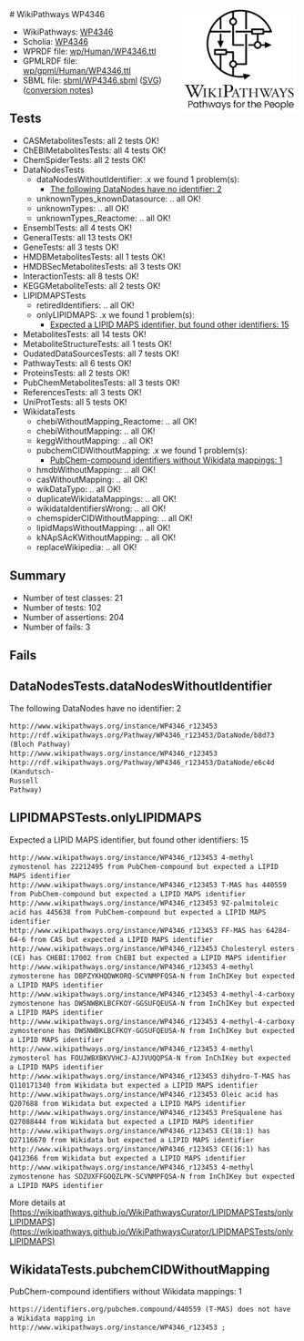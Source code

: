 <img style="float: right; width: 200px" src="../logo.png" />
# WikiPathways WP4346

* WikiPathways: [WP4346](https://identifiers.org/wikipathways:WP4346)
* Scholia: [WP4346](https://scholia.toolforge.org/wikipathways/WP4346)
* WPRDF file: [wp/Human/WP4346.ttl](../wp/Human/WP4346.ttl)
* GPMLRDF file: [wp/gpml/Human/WP4346.ttl](../wp/gpml/Human/WP4346.ttl)
* SBML file: [sbml/WP4346.sbml](../sbml/WP4346.sbml) ([SVG](../sbml/WP4346.svg)) ([conversion notes](../sbml/WP4346.txt))

## Tests
* CASMetabolitesTests: all 2 tests OK!
* ChEBIMetabolitesTests: all 4 tests OK!
* ChemSpiderTests: all 2 tests OK!
* DataNodesTests
    * dataNodesWithoutIdentifier: .x we found 1 problem(s):
        * [The following DataNodes have no identifier: 2](#d2d32fa1)
    * unknownTypes_knownDatasource: .. all OK!
    * unknownTypes: .. all OK!
    * unknownTypes_Reactome: .. all OK!
* EnsemblTests: all 4 tests OK!
* GeneralTests: all 13 tests OK!
* GeneTests: all 3 tests OK!
* HMDBMetabolitesTests: all 1 tests OK!
* HMDBSecMetabolitesTests: all 3 tests OK!
* InteractionTests: all 8 tests OK!
* KEGGMetaboliteTests: all 2 tests OK!
* LIPIDMAPSTests
    * retiredIdentifiers: .. all OK!
    * onlyLIPIDMAPS: .x we found 1 problem(s):
        * [Expected a LIPID MAPS identifier, but found other identifiers: 15](#d0bfb67d)
* MetabolitesTests: all 14 tests OK!
* MetaboliteStructureTests: all 1 tests OK!
* OudatedDataSourcesTests: all 7 tests OK!
* PathwayTests: all 6 tests OK!
* ProteinsTests: all 2 tests OK!
* PubChemMetabolitesTests: all 3 tests OK!
* ReferencesTests: all 3 tests OK!
* UniProtTests: all 5 tests OK!
* WikidataTests
    * chebiWithoutMapping_Reactome: .. all OK!
    * chebiWithoutMapping: .. all OK!
    * keggWithoutMapping: .. all OK!
    * pubchemCIDWithoutMapping: .x we found 1 problem(s):
        * [PubChem-compound identifiers without Wikidata mappings: 1](#e6d6fbf)
    * hmdbWithoutMapping: .. all OK!
    * casWithoutMapping: .. all OK!
    * wikDataTypo: .. all OK!
    * duplicateWikidataMappings: .. all OK!
    * wikidataIdentifiersWrong: .. all OK!
    * chemspiderCIDWithoutMapping: .. all OK!
    * lipidMapsWithoutMapping: .. all OK!
    * kNApSAcKWithoutMapping: .. all OK!
    * replaceWikipedia: .. all OK!


## Summary

* Number of test classes: 21
* Number of tests: 102
* Number of assertions: 204
* Number of fails: 3

## Fails

<a name="d2d32fa1" />

## DataNodesTests.dataNodesWithoutIdentifier

The following DataNodes have no identifier: 2
```
http://www.wikipathways.org/instance/WP4346_r123453 http://rdf.wikipathways.org/Pathway/WP4346_r123453/DataNode/b8d73 (Bloch Pathway)
http://www.wikipathways.org/instance/WP4346_r123453 http://rdf.wikipathways.org/Pathway/WP4346_r123453/DataNode/e6c4d (Kandutsch-
Russell 
Pathway)
```

<a name="d0bfb67d" />

## LIPIDMAPSTests.onlyLIPIDMAPS

Expected a LIPID MAPS identifier, but found other identifiers: 15
```
http://www.wikipathways.org/instance/WP4346_r123453 4-methyl zymostenol has 22212495 from PubChem-compound but expected a LIPID MAPS identifier
http://www.wikipathways.org/instance/WP4346_r123453 T-MAS has 440559 from PubChem-compound but expected a LIPID MAPS identifier
http://www.wikipathways.org/instance/WP4346_r123453 9Z-palmitoleic acid has 445638 from PubChem-compound but expected a LIPID MAPS identifier
http://www.wikipathways.org/instance/WP4346_r123453 FF-MAS has 64284-64-6 from CAS but expected a LIPID MAPS identifier
http://www.wikipathways.org/instance/WP4346_r123453 Cholesteryl esters (CE) has CHEBI:17002 from ChEBI but expected a LIPID MAPS identifier
http://www.wikipathways.org/instance/WP4346_r123453 4-methyl zymosterone has DBPZYKHQDWKORQ-SCVNMPFQSA-N from InChIKey but expected a LIPID MAPS identifier
http://www.wikipathways.org/instance/WP4346_r123453 4-methyl-4-carboxy zymostenone has DWSNWBKLBCFKOY-GGSUFQEUSA-N from InChIKey but expected a LIPID MAPS identifier
http://www.wikipathways.org/instance/WP4346_r123453 4-methyl-4-carboxy zymosterone has DWSNWBKLBCFKOY-GGSUFQEUSA-N from InChIKey but expected a LIPID MAPS identifier
http://www.wikipathways.org/instance/WP4346_r123453 4-methyl zymosterol has FOUJWBXBKVVHCJ-AJJVUQQPSA-N from InChIKey but expected a LIPID MAPS identifier
http://www.wikipathways.org/instance/WP4346_r123453 dihydro-T-MAS has Q110171340 from Wikidata but expected a LIPID MAPS identifier
http://www.wikipathways.org/instance/WP4346_r123453 Oleic acid has Q207688 from Wikidata but expected a LIPID MAPS identifier
http://www.wikipathways.org/instance/WP4346_r123453 PreSqualene has Q27088444 from Wikidata but expected a LIPID MAPS identifier
http://www.wikipathways.org/instance/WP4346_r123453 CE(18:1) has Q27116670 from Wikidata but expected a LIPID MAPS identifier
http://www.wikipathways.org/instance/WP4346_r123453 CE(16:1) has Q412366 from Wikidata but expected a LIPID MAPS identifier
http://www.wikipathways.org/instance/WP4346_r123453 4-methyl zymostenone has SDZUXFFGOQZLPK-SCVNMPFQSA-N from InChIKey but expected a LIPID MAPS identifier
```

More details at [https://wikipathways.github.io/WikiPathwaysCurator/LIPIDMAPSTests/onlyLIPIDMAPS](https://wikipathways.github.io/WikiPathwaysCurator/LIPIDMAPSTests/onlyLIPIDMAPS)

<a name="e6d6fbf" />

## WikidataTests.pubchemCIDWithoutMapping

PubChem-compound identifiers without Wikidata mappings: 1
```
https://identifiers.org/pubchem.compound/440559 (T-MAS) does not have a Wikidata mapping in http://www.wikipathways.org/instance/WP4346_r123453 ; 
```

